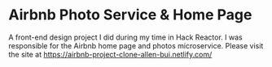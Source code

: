 # Airbnb Photo Service & Home Page

A front-end design project I did during my time in Hack Reactor. I was responsible for the Airbnb home page and photos microservice. Please visit the site at https://airbnb-project-clone-allen-bui.netlify.com/
